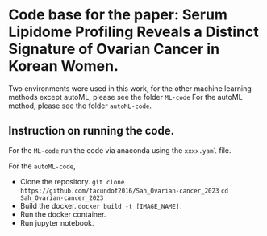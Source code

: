 # Code base for the paper: Serum Lipidome Profiling Reveals a Distinct Signature of Ovarian Cancer in Korean Women.

Two environments were used in this work, for the other machine learning methods except autoML, please see the folder `ML-code`
For the autoML method, please see the folder `autoML-code`.

## Instruction on running the code.

For the `ML-code` run the code via anaconda using the `xxxx.yaml` file. 

For the `autoML-code`, 
- Clone the repository.
`git clone https://github.com/facundof2016/Sah_Ovarian-cancer_2023`
`cd Sah_Ovarian-cancer_2023`
- Build the docker. 
`docker build -t [IMAGE_NAME].`
- Run the docker container. 
- Run jupyter notebook. 

